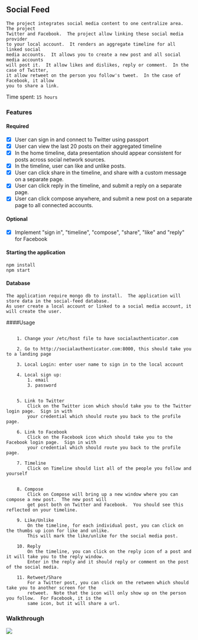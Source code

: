 ## Social Feed

```
The project integrates social media content to one centralize area.  The project 
Twitter and Facebook.  The project allow linking these social media provider
to your local account.  It renders an aggregate timeline for all linked social
media accounts.  It allows you to create a new post and all social media accounts
will post it.  It allow likes and dislikes, reply or comment.  In the case of Twitter,
it allow retweet on the person you follow's tweet.  In the case of Facebook, it allow
you to share a link.

```

Time spent: `15 hours`


### Features

#### Required

- [x] User can sign in and connect to Twitter using passport
- [x] User can view the last 20 posts on their aggregated timeline
- [x] In the home timeline, data presentation should appear consistent 
      for posts across social network sources.
- [x] In the timeline, user can like and unlike posts.
- [x] User can click share in the timeline, and share with a custom 
      message on a separate page.
- [x] User can click reply in the timeline, and submit a reply on a separate page.
- [x] User can click compose anywhere, and submit a new post on a separate page to 
      all connected accounts.

#### Optional

- [x] Implement "sign in", "timeline", "compose", "share", "like" and "reply" for Facebook


#### Starting the application

```
npm install
npm start
```

#### Database

```
The application require mongo db to install.  The application will store data in the social-feed database.
As user create a local account or linked to a social media account, it will create the user.

```

####Usage

```

    1. Change your /etc/host file to have socialauthenticator.com

    2. Go to http://socialauthenticator.com:8000, this should take you to a landing page

    3. Local Login: enter user name to sign in to the local account

    4. Local sign up:
        1. email
        3. password


    5. Link to Twitter
        Click on the Twitter icon which should take you to the Twitter login page.  Sign in with
        your credential which should route you back to the profile page.

    6. Link to Facebook
        Click on the Facebook icon which should take you to the Facebook login page.  Sign in with
        your credential which should route you back to the profile page.
    
    7. Timeline
        Click on Timeline should list all of the people you follow and yourself


    8. Compose
        Click on Compose will bring up a new window where you can compose a new post.  The new post will
        get post both on Twitter and Facebook.  You should see this reflected on your timeline.

    9. Like/Unlike
        On the timeline, for each individual post, you can click on the thumbs up icon for like and unlike.
        This will mark the like/unlike for the social media post.

    10. Reply
        On the timeline, you can click on the reply icon of a post and it will take you to the reply window.
        Enter in the reply and it should reply or comment on the post of the social media.  

    11. Retweet/Share
        For a Twitter post, you can click on the retween which should take you to another screen for the
        retweet.  Note that the icon will only show up on the person you follow.  For Facebook, it is the 
        same icon, but it will share a url.    

```


### Walkthrough
![](walkthrough.gif)
